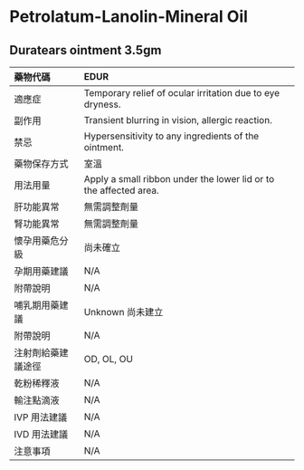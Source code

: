 # Petrolatum-Lanolin-Mineral Oil

## Duratears ointment 3.5gm

| 藥物代碼 | EDUR |
| :--- | :--- |
| 適應症 | Temporary relief of ocular irritation due to eye dryness. |
| 副作用 | Transient blurring in vision, allergic reaction. |
| 禁忌 | Hypersensitivity to any ingredients of the ointment. |
| 藥物保存方式 | 室溫 |
| 用法用量 | Apply a small ribbon under the lower lid or to the affected area. |
| 肝功能異常 | 無需調整劑量 |
| 腎功能異常 | 無需調整劑量 |
| 懷孕用藥危分級 | 尚未確立 |
| 孕期用藥建議 | N/A |
| 附帶說明 | N/A |
| 哺乳期用藥建議 | Unknown 尚未建立 |
| 附帶說明 | N/A |
| 注射劑給藥建議途徑 | OD, OL, OU |
| 乾粉稀釋液 | N/A |
| 輸注點滴液 | N/A |
| IVP 用法建議 | N/A |
| IVD 用法建議 | N/A |
| 注意事項 | N/A |

